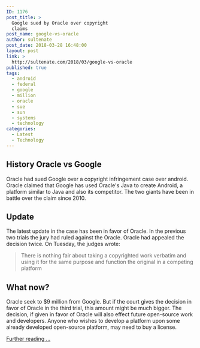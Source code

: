 ```yaml
---
ID: 1176
post_title: >
  Google sued by Oracle over copyright
  claims
post_name: google-vs-oracle
author: sultenate
post_date: 2018-03-28 16:48:00
layout: post
link: >
  http://sultenate.com/2018/03/google-vs-oracle
published: true
tags:
  - android
  - federal
  - google
  - million
  - oracle
  - sue
  - sun
  - systems
  - technology
categories:
  - Latest
  - Technology
---
```

<div id="outline-container-org8cf6450" class="outline-2">
<h2 id="org8cf6450">History Oracle vs Google</h2>
<div id="text-org8cf6450" class="outline-text-2">

Oracle had sued Google over a copyright infringement case over android. Oracle claimed that Google has used Oracle's Java to create Android, a platform similar to Java and also its competitor. The two giants have been in battle over the claim since 2010.

</div>
</div>
<div id="outline-container-orgc1e7f91" class="outline-2">
<h2 id="orgc1e7f91">Update</h2>
<div id="text-orgc1e7f91" class="outline-text-2">

The latest update in the case has been in favor of Oracle. In the previous two trials the jury had ruled against the Oracle. Oracle had appealed the decision twice. On Tuesday, the judges wrote:
<blockquote>There is nothing fair about taking a copyrighted work verbatim and using it for the same purpose and function the original in a competing platform</blockquote>
</div>
</div>
<div id="outline-container-org460554e" class="outline-2">
<h2 id="org460554e">What now?</h2>
<div id="text-org460554e" class="outline-text-2">

Oracle seek to $9 million from Google. But if the court gives the decision in favor of Oracle in the third trial, this amount might be much bigger. The decision, if given in favor of Oracle will also effect future open-source work and developers. Anyone who wishes to develop a platform upon some already developed open-source platform, may need to buy a license.

</div>
<a href="https://www.wired.com/story/the-case-that-never-ends-oracle-wins-latest-round-vs-google/">Further reading ...</a>

&nbsp;

</div>